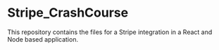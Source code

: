 # Stripe_CrashCourse
This repository contains the files for a Stripe integration in a React and Node based application.
